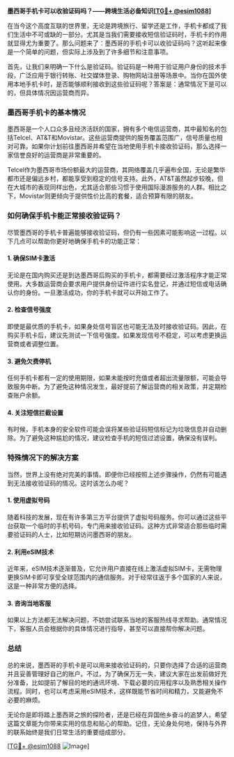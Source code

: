 **墨西哥手机卡可以收验证码吗？——跨境生活必备知识[[TG💪+ @esim1088](https://t.me/s/esim1088)]**

在当今这个高度互联的世界里，无论是跨境旅行、留学还是工作，手机卡都成了我们生活中不可或缺的一部分。尤其是当我们需要接收短信验证码时，手机卡的作用就显得尤为重要了。那么问题来了：墨西哥的手机卡可以收验证码吗？这听起来像是一个简单的问题，但实际上涉及到了许多细节和注意事项。

首先，让我们来明确一下什么是验证码。验证码是一种用于验证用户身份的技术手段，广泛应用于银行转账、社交媒体登录、购物网站注册等场景中。当你在国外使用本地手机卡时，是否能够顺利接收到这些验证码呢？答案是：通常情况下是可以的，但具体情况因运营商而异。

### **墨西哥手机卡的基本情况**

墨西哥是一个人口众多且经济活跃的国家，拥有多个电信运营商，其中最知名的包括Telcel、AT&T和Movistar。这些运营商提供的服务覆盖范围广，信号质量也相对可靠。如果你计划前往墨西哥并希望在当地使用手机卡接收验证码，那么选择一家信誉良好的运营商是非常重要的。

Telcel作为墨西哥市场份额最大的运营商，其网络覆盖几乎遍布全国，无论是繁华都市还是偏远乡村，都能享受到稳定的信号支持。此外，AT&T虽然起步较晚，但在大城市的表现同样出色，尤其适合那些习惯于使用国际漫游服务的人群。相比之下，Movistar则更倾向于提供性价比高的套餐，适合预算有限的朋友。

### **如何确保手机卡能正常接收验证码？**

尽管墨西哥的手机卡普遍能够接收验证码，但仍有一些因素可能影响这一过程。以下几点可以帮助你更好地确保手机卡的功能正常：

#### **1. 确保SIM卡激活**
无论是在国内购买还是到达墨西哥后购买的手机卡，都需要经过激活程序才能正常使用。大多数运营商会要求用户提供身份证件进行实名登记，并通过短信或电话确认你的身份。一旦激活成功，你的手机卡就可以开始工作了。

#### **2. 检查信号强度**
即使是最优质的手机卡，如果身处信号盲区也可能无法及时接收验证码。因此，在购买手机卡后，建议先测试一下信号强度。如果发现信号不稳定，可以考虑更换运营商或者调整位置。

#### **3. 避免欠费停机**
任何手机卡都有一定的使用期限，如果未能按时充值或者超出流量限额，可能会导致服务中断。为了避免这种情况发生，最好提前了解运营商的相关政策，并定期检查账户余额。

#### **4. 关注短信拦截设置**
有时候，手机本身的安全软件可能会误将某些验证码短信标记为垃圾信息并自动删除。为了避免这种尴尬的情况，建议检查手机的短信过滤设置，确保没有误判。

### **特殊情况下的解决方案**

当然，世界上没有绝对完美的事情。即便你已经按照上述步骤操作，仍然有可能遇到无法接收验证码的情况。这时该怎么办呢？

#### **1. 使用虚拟号码**
随着科技的发展，现在有许多第三方平台提供了虚拟号码服务。你可以通过这些平台获取一个临时的手机号码，专门用来接收验证码。这种方式非常适合那些临时需要验证码的人士，比如短期访问墨西哥的朋友。

#### **2. 利用eSIM技术**
近年来，eSIM技术逐渐普及，它允许用户直接在线上激活虚拟SIM卡，无需物理更换SIM卡即可享受全球范围内的通信服务。对于经常往返于多个国家的人来说，这是一种非常方便的选择。

#### **3. 咨询当地客服**
如果以上方法都无法解决问题，不妨尝试联系当地的客服热线寻求帮助。通常情况下，客服人员会根据你的具体情况进行指导，甚至可以直接帮你解决问题。

### **总结**

总的来说，墨西哥的手机卡是可以用来接收验证码的，只要你选择了合适的运营商并且妥善管理好自己的账户。不过，为了确保万无一失，建议大家在出发前做好充分准备，比如提前了解目的地的通讯环境、下载必要的应用程序以及熟悉相关操作流程。同时，也可以考虑采用eSIM技术，这样既能节省时间和精力，又能避免不必要的麻烦。

无论你是即将踏上墨西哥之旅的探险者，还是已经在异国他乡奋斗的追梦人，希望这篇文章能为你带来实用的信息和贴心的帮助。记住，无论身处何地，保持与外界的联系始终是我们日常生活的重要组成部分。

[[TG💪+ @esim1088](https://t.me/s/esim1088) ![Image](https://i.postimg.cc/4NQfJmqS/Snipaste-2025-05-13-00-14-12.png)]